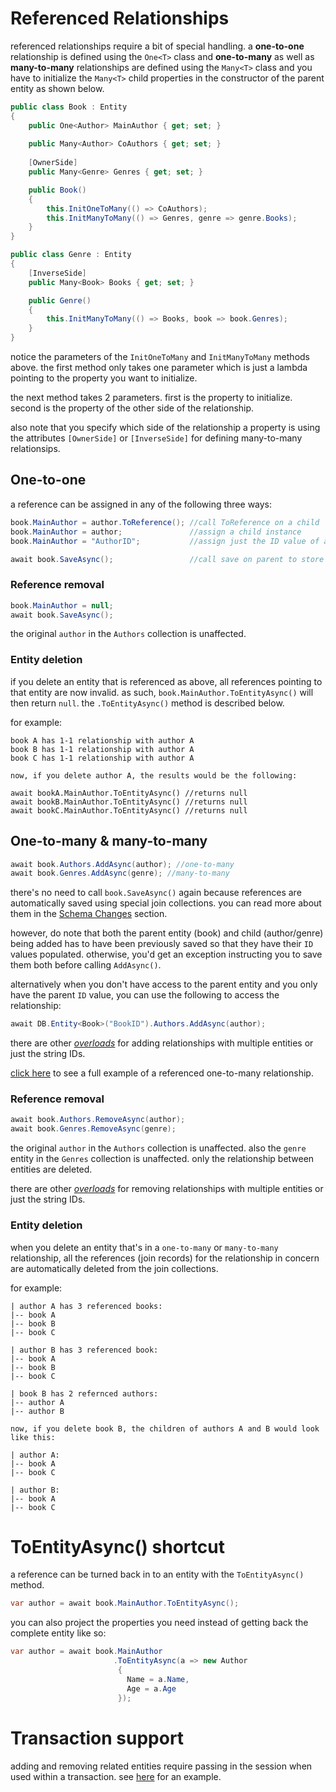 # Referenced Relationships

referenced relationships require a bit of special handling. a **one-to-one** relationship is defined using the `One<T>` class and **one-to-many** as well as **many-to-many** relationships are defined using the `Many<T>` class and you have to initialize the `Many<T>` child properties in the constructor of the parent entity as shown below.
```csharp
public class Book : Entity
{
    public One<Author> MainAuthor { get; set; }
    
    public Many<Author> CoAuthors { get; set; }
    
    [OwnerSide] 
    public Many<Genre> Genres { get; set; }

    public Book()
    {
        this.InitOneToMany(() => CoAuthors);
        this.InitManyToMany(() => Genres, genre => genre.Books);
    }
}

public class Genre : Entity
{
    [InverseSide] 
    public Many<Book> Books { get; set; }

    public Genre()
    {
        this.InitManyToMany(() => Books, book => book.Genres);
    }
}
```
notice the parameters of the `InitOneToMany` and `InitManyToMany` methods above. the first method only takes one parameter which is just a lambda pointing to the property you want to initialize.

the next method takes 2 parameters. first is the property to initialize. second is the property of the other side of the relationship.

also note that you specify which side of the relationship a property is using the attributes `[OwnerSide]` or `[InverseSide]` for defining many-to-many relationsips.

## One-to-one

a reference can be assigned in any of the following three ways:

```csharp
book.MainAuthor = author.ToReference(); //call ToReference on a child
book.MainAuthor = author;               //assign a child instance
book.MainAuthor = "AuthorID";           //assign just the ID value of a child

await book.SaveAsync();                 //call save on parent to store
```

### Reference removal
```csharp
book.MainAuthor = null;
await book.SaveAsync();
```
the original `author` in the `Authors` collection is unaffected.

### Entity deletion

if you delete an entity that is referenced as above, all references pointing to that entity are now invalid. as such, `book.MainAuthor.ToEntityAsync()` will then return `null`. the `.ToEntityAsync()` method is described below.

for example:

```
book A has 1-1 relationship with author A
book B has 1-1 relationship with author A
book C has 1-1 relationship with author A

now, if you delete author A, the results would be the following:

await bookA.MainAuthor.ToEntityAsync() //returns null
await bookB.MainAuthor.ToEntityAsync() //returns null
await bookC.MainAuthor.ToEntityAsync() //returns null
```

## One-to-many & many-to-many
```csharp
await book.Authors.AddAsync(author); //one-to-many
await book.Genres.AddAsync(genre); //many-to-many
```
there's no need to call `book.SaveAsync()` again because references are automatically saved using special join collections. you can read more about them in the [Schema Changes](Schema-Changes.md) section.

however, do note that both the parent entity (book) and child (author/genre) being added has to have been previously saved so that they have their `ID` values populated. otherwise, you'd get an exception instructing you to save them both before calling `AddAsync()`.

alternatively when you don't have access to the parent entity and you only have the parent `ID` value, you can use the following to access the relationship:

```csharp
await DB.Entity<Book>("BookID").Authors.AddAsync(author);
```

there are other *[overloads](xref:MongoDB.Entities.Many`1#methods)* for adding relationships with multiple entities or just the string IDs.

[click here](https://gist.github.com/dj-nitehawk/9971a57062f32fac8e7597a889d47714) to see a full example of a referenced one-to-many relationship.

### Reference removal
```csharp
await book.Authors.RemoveAsync(author);
await book.Genres.RemoveAsync(genre);
```

the original `author` in the `Authors` collection is unaffected. also the `genre` entity in the `Genres` collection is unaffected. only the relationship between entities are deleted.

there are other *[overloads](xref:MongoDB.Entities.Many`1.RemoveAsync(`0,MongoDB.Driver.IClientSessionHandle,System.Threading.CancellationToken))* for removing relationships with multiple entities or just the string IDs.

### Entity deletion
when you delete an entity that's in a `one-to-many` or `many-to-many` relationship, all the references (join records) for the relationship in concern are automatically deleted from the join collections.

for example:

```
| author A has 3 referenced books:
|-- book A
|-- book B
|-- book C

| author B has 3 referenced book:
|-- book A
|-- book B
|-- book C

| book B has 2 refernced authors:
|-- author A
|-- author B

now, if you delete book B, the children of authors A and B would look like this:

| author A:
|-- book A
|-- book C

| author B:
|-- book A
|-- book C
```

# ToEntityAsync() shortcut

a reference can be turned back in to an entity with the `ToEntityAsync()` method.

```csharp
var author = await book.MainAuthor.ToEntityAsync();
```
you can also project the properties you need instead of getting back the complete entity like so:
```csharp
var author = await book.MainAuthor
                       .ToEntityAsync(a => new Author
                        {
                          Name = a.Name,
                          Age = a.Age
                        });
```

# Transaction support
adding and removing related entities require passing in the session when used within a transaction. see [here](Transactions.md#relationship-manipulation) for an example.
